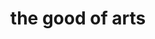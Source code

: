 ---
pid: MX143
title: the good of arts
location_transcription: 
zipcode: '19149'
outside_phl: 
neighborhood: Frankford
age: '10'
age_range: 6-13
instagram: 
image_file_name: MX_143.jpg
proposal_transcription: When see money don't steak it give it to that Person that
  drop it. When someone drop trash. don't leave it there pick it up.
topic: Uplifting
topic_summary: '0'
type: Other No Form
keywords_other: 
credit: Emeri
image_labels: 
twitter: 
facebook: 
permalink: "/monuments/mx143/"
layout: item-page
---